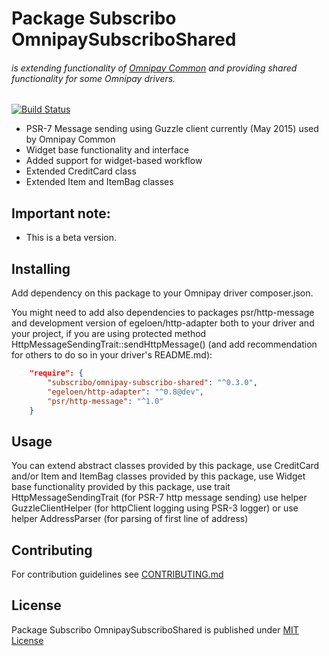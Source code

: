 # Package Subscribo OmnipaySubscriboShared 

###### is extending functionality of [Omnipay Common](https://github.com/thephpleague/omnipay-common) and providing shared functionality for some Omnipay drivers.

[![Build Status](https://travis-ci.org/Subscribo/omnipay-subscribo-shared.svg?branch=master)](https://travis-ci.org/Subscribo/omnipay-subscribo-shared)

- PSR-7 Message sending using Guzzle client currently (May 2015) used by Omnipay Common
- Widget base functionality and interface
- Added support for widget-based workflow
- Extended CreditCard class
- Extended Item and ItemBag classes

## Important note:

- This is a beta version.

## Installing

Add dependency on this package to your Omnipay driver composer.json.

You might need to add also dependencies to packages psr/http-message and development version of egeloen/http-adapter
both to your driver and your project, if you are using protected method HttpMessageSendingTrait::sendHttpMessage()
(and add recommendation for others to do so in your driver's README.md):

```json
    "require": {
        "subscribo/omnipay-subscribo-shared": "^0.3.0",
        "egeloen/http-adapter": "^0.8@dev",
        "psr/http-message": "^1.0"
    }
```

## Usage

You can extend abstract classes provided by this package,
use CreditCard and/or Item and ItemBag classes provided by this package,
use Widget base functionality provided by this package,
use trait HttpMessageSendingTrait (for PSR-7 http message sending)
use helper GuzzleClientHelper (for httpClient logging using PSR-3 logger)
or use helper AddressParser (for parsing of first line of address)

## Contributing

For contribution guidelines see [CONTRIBUTING.md](CONTRIBUTING.md)

## License

Package Subscribo OmnipaySubscriboShared is published under [MIT License](http://opensource.org/licenses/MIT)
